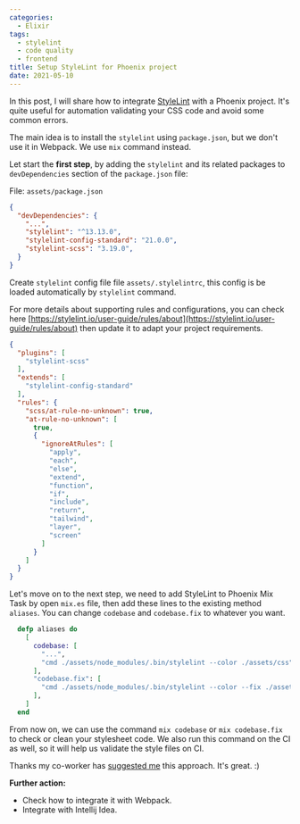 ```yaml
---
categories:
  - Elixir
tags:
  - stylelint
  - code quality
  - frontend
title: Setup StyleLint for Phoenix project
date: 2021-05-10
---
```



In this post, I will share how to integrate [StyleLint](https://stylelint.io) with a Phoenix project. It's quite useful for automation validating your CSS code and avoid some common errors.

The main idea is to install the `stylelint` using `package.json`, but we don't use it in Webpack. We use `mix` command instead.

Let start the **first step**, by adding the `stylelint` and its related packages to `devDependencies` section of the `package.json` file:

File: `assets/package.json`

```json
{
  "devDependencies": {
    "...",
    "stylelint": "^13.13.0",
    "stylelint-config-standard": "21.0.0",
    "stylelint-scss": "3.19.0",
  }
}
```

Create `stylelint` config file file `assets/.stylelintrc`, this config is be loaded automatically by `stylelint` command.

For more details about supporting rules and configurations, you can check here [https://stylelint.io/user-guide/rules/about](https://stylelint.io/user-guide/rules/about) then update it to adapt your project requirements.

```json
{
  "plugins": [
    "stylelint-scss"
  ],
  "extends": [
    "stylelint-config-standard"
  ],
  "rules": {
    "scss/at-rule-no-unknown": true,
    "at-rule-no-unknown": [
      true,
      {
        "ignoreAtRules": [
          "apply",
          "each",
          "else",
          "extend",
          "function",
          "if",
          "include",
          "return",
          "tailwind",
          "layer",
          "screen"
        ]
      }
    ]
  }
}

```

Let's move on to the next step, we need to add StyleLint to Phoenix Mix Task by open `mix.es` file, then add these lines to the existing method `aliases`.
You can change `codebase` and `codebase.fix` to whatever you want.

```elixir
  defp aliases do
    [
      codebase: [
        "...",
        "cmd ./assets/node_modules/.bin/stylelint --color ./assets/css"
      ],
      "codebase.fix": [
        "cmd ./assets/node_modules/.bin/stylelint --color --fix ./assets/css"
      ],
    ]
  end
```

From now on, we can use the command `mix codebase` or `mix codebase.fix` to check or clean your stylesheet code.
We also run this command on the CI as well, so it will help us validate the style files on CI.

Thanks my co-worker has [suggested me](https://github.com/byhbt/kwtool/pull/32#discussion_r622694106) this approach. It's great. :)

**Further action:**

- Check how to integrate it with Webpack.
- Integrate with Intellij Idea.